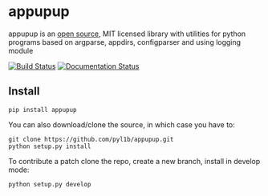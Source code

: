 # appupup

appupup is an [open source](https://github.com/pyl1b/appupup.git),
MIT licensed library with utilities for python programs based on
argparse, appdirs, configparser and using logging module


[![Build Status](https://travis-ci.org/pyl1b/appupup.svg?branch=master)](https://travis-ci.org/pyl1b/appupup)
[![Documentation Status](https://readthedocs.org/projects/appupup/badge/?version=latest)](https://appupup.readthedocs.io/en/latest/?badge=latest)


Install
-------

    pip install appupup

You can also download/clone the source, in which case you have to:

    git clone https://github.com/pyl1b/appupup.git
    python setup.py install
        
To contribute a patch clone the repo, create a new branch, install in
develop mode:
        
    python setup.py develop
